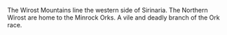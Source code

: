 The Wirost Mountains line the western side of Sirinaria. The Northern Wirost are home to the Minrock Orks. A vile and deadly branch of the Ork race.